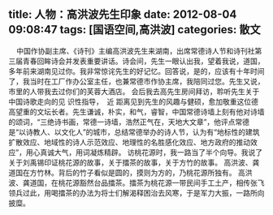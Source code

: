 title: 人物：高洪波先生印象
date: 2012-08-04 09:08:47
tags: [国语空间,高洪波]
categories: 散文
---
 &nbsp; &nbsp;&nbsp;中国作协副主席、《诗刊》主编高洪波先生来湖南，出席常德诗人节和诗刊社第三届青春回眸诗会并发表重要讲话。诗会间，先生一眼认出我，望着我说，道国，多年前来湖南见过你。我非常惊诧先生的好记忆。回答说，是的，应该有十年时间了，我当时在工厂作办公室主任，也兼常德市作协主席，我陪同过您。先生又说，市里的人带我去过你们的芙蓉大酒店。 
 会后我去高先生房间拜访，聆听先生关<!-- more -->于中国诗歌走向的见 
 识性指导，&nbsp;
 近
 距离见到先生的风趣与健硕，愈加敬重这位德高望重的文坛长者。先生谦诚，朴实，和气，睿智，中国常德诗墙上刻有他对诗墙的颂词，“三绝诗书画，常德一诗墙，浩然正气在，天地大文章”，他评点常德是“以诗教人、以文化人”的城市，总结常德举办的诗人节，认为有“地标性的建筑扩散效应、地域性的诗人示范效应、地理性的名胜感化效应、地方政府的推动效应”，用心真诚大气，用词凝炼精辟。
 访桃花源时，我一路当了半个向导。我说了关于刘禹锡印证桃花源的故事，关于擂茶的故事，关于方竹的故事。 
     高洪波、龚道国在方竹林。背后的竹子看似是圆的，摸则为方的，乃桃花源所独有。
      高洪波、龚道国，在桃花源豁然台品擂茶。擂茶为桃花源一带民间手工土产，相传张飞领兵过此，用喝擂茶的办法为将士们解渴释困治去风寒，于是军力大振，一路所向披糜。
